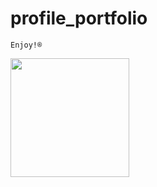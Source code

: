 # profile_portfolio

``` Enjoy!®️ ```

<img src="https://octodex.github.com/images/total-eclipse-of-the-octocat.jpg" width="190">
